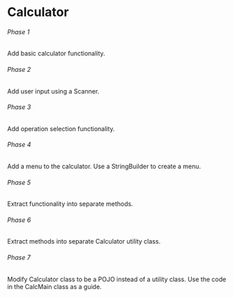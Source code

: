 # Calculator
###### Phase 1
Add basic calculator functionality.
###### Phase 2
Add user input using a Scanner.
###### Phase 3
Add operation selection functionality.
###### Phase 4
Add a menu to the calculator.  Use a StringBuilder to create a menu.
###### Phase 5
Extract functionality into separate methods.
###### Phase 6
Extract methods into separate Calculator utility class.
###### Phase 7
Modify Calculator class to be a POJO instead of a utility class.  Use the code in the CalcMain class as a guide.